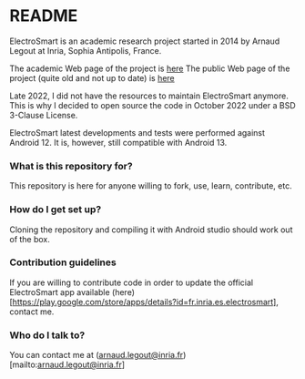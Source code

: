 # README #

ElectroSmart is an academic research project started in 2014 by Arnaud Legout at Inria,
Sophia Antipolis, France.

The academic Web page of the project is [here](https://www-sop.inria.fr/members/Arnaud.Legout/Projects/electrosmart.html)
The public Web page of the project (quite old and not up to date) is [here](https://electrosmart.app/)

Late 2022, I did not have the resources to maintain ElectroSmart anymore. This is why I decided to
open source the code in October 2022 under a BSD 3-Clause License.

ElectroSmart latest developments and tests were performed against Android 12. It is, however, still 
compatible with Android 13. 

### What is this repository for? ###

This repository is here for anyone willing to fork, use, learn, contribute, etc.

### How do I get set up? ###

Cloning the repository and compiling it with Android studio should work out of the box. 

### Contribution guidelines ###

If you are willing to contribute code in order to update the official ElectroSmart app available 
(here)[https://play.google.com/store/apps/details?id=fr.inria.es.electrosmart], contact me.

### Who do I talk to? ###

You can contact me at (arnaud.legout@inria.fr)[mailto:arnaud.legout@inria.fr]